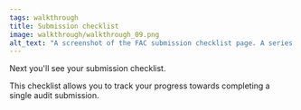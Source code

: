 ```yaml
---
tags: walkthrough
title: Submission checklist
image: walkthrough/walkthrough_09.png
alt_text: "A screenshot of the FAC submission checklist page. A series of requirements are listed with links to their respective web forms. Sections that have already been completed are highlighted with green text, and have a green checkmark to their left. At the bottom, a section labeled 'Audit submission' is contained in a green box."
---
```


Next you'll see your submission checklist.

This checklist allows you to track your progress towards completing a single audit submission. 
